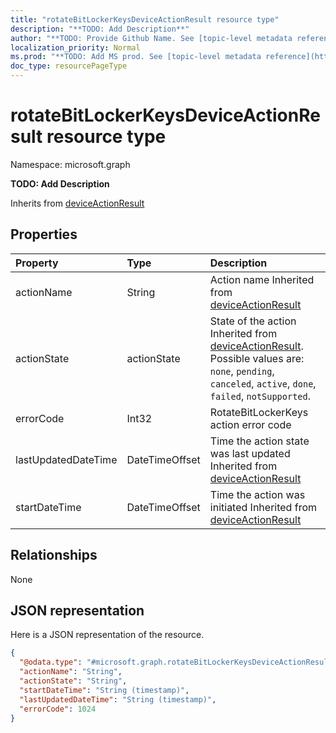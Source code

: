 ```yaml
---
title: "rotateBitLockerKeysDeviceActionResult resource type"
description: "**TODO: Add Description**"
author: "**TODO: Provide Github Name. See [topic-level metadata reference](https://msgo.azurewebsites.net/add/document/guidelines/metadata.html#topic-level-metadata)**"
localization_priority: Normal
ms.prod: "**TODO: Add MS prod. See [topic-level metadata reference](https://msgo.azurewebsites.net/add/document/guidelines/metadata.html#topic-level-metadata)**"
doc_type: resourcePageType
---
```


# rotateBitLockerKeysDeviceActionResult resource type


Namespace: microsoft.graph

**TODO: Add Description**


Inherits from [deviceActionResult](../resources/deviceactionresult.md)

## Properties
|Property|Type|Description|
|:---|:---|:---|
|actionName|String|Action name Inherited from [deviceActionResult](../resources/deviceactionresult.md)|
|actionState|actionState|State of the action Inherited from [deviceActionResult](../resources/deviceactionresult.md). Possible values are: `none`, `pending`, `canceled`, `active`, `done`, `failed`, `notSupported`.|
|errorCode|Int32|RotateBitLockerKeys action error code|
|lastUpdatedDateTime|DateTimeOffset|Time the action state was last updated Inherited from [deviceActionResult](../resources/deviceactionresult.md)|
|startDateTime|DateTimeOffset|Time the action was initiated Inherited from [deviceActionResult](../resources/deviceactionresult.md)|

## Relationships
None

## JSON representation
Here is a JSON representation of the resource.
<!-- {
  "blockType": "resource",
  "@odata.type": "microsoft.graph.rotateBitLockerKeysDeviceActionResult"
}
-->
``` json
{
  "@odata.type": "#microsoft.graph.rotateBitLockerKeysDeviceActionResult",
  "actionName": "String",
  "actionState": "String",
  "startDateTime": "String (timestamp)",
  "lastUpdatedDateTime": "String (timestamp)",
  "errorCode": 1024
}
```

